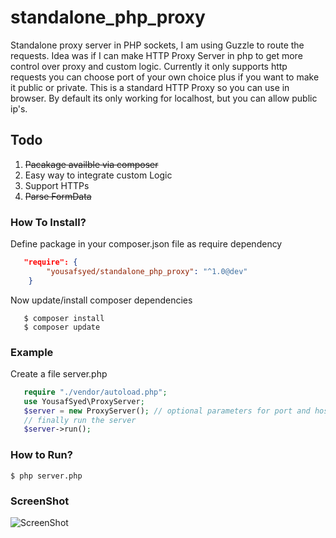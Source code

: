 # standalone_php_proxy
Standalone proxy server in PHP sockets, I am using Guzzle to route the requests. Idea was if I can make HTTP Proxy Server in php to get more control over proxy and custom logic. Currently it only supports http requests you can choose port of your own choice plus if you want to make it public or private.  This is a standard HTTP Proxy so you can use in browser. By default its only working for localhost, but you can allow public ip's. 

## Todo
1.  ~~Pacakage availble via composer~~
2. Easy way to integrate custom Logic
3. Support HTTPs
4.  ~~Parse FormData~~

### How To Install?
Define package in your composer.json file as require dependency
```json
   "require": {
        "yousafsyed/standalone_php_proxy": "^1.0@dev"
    }
```
Now update/install composer dependencies
```
   $ composer install
   $ composer update
```
### Example
Create a file server.php
```php
   require "./vendor/autoload.php";
   use YousafSyed\ProxyServer;
   $server = new ProxyServer(); // optional parameters for port and host like this new ProxyServer('8080','localhost')
   // finally run the server
   $server->run();
```
### How to Run?
```
$ php server.php
```
### ScreenShot


![ScreenShot](http://i.imgur.com/N5wu80F.png)

